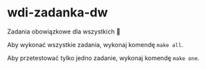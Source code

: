 # wdi-zadanka-dw

Zadania obowiązkowe dla wszystkich 🫨

Aby wykonać wszystkie zadania, wykonaj komendę `make all`.

Aby przetestować tylko jedno zadanie, wykonaj komendę `make one`.